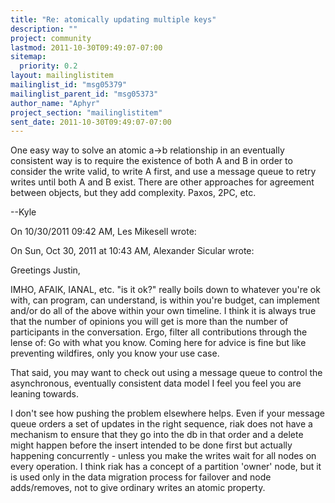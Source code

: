 ```yaml
---
title: "Re: atomically updating multiple keys"
description: ""
project: community
lastmod: 2011-10-30T09:49:07-07:00
sitemap:
  priority: 0.2
layout: mailinglistitem
mailinglist_id: "msg05379"
mailinglist_parent_id: "msg05373"
author_name: "Aphyr"
project_section: "mailinglistitem"
sent_date: 2011-10-30T09:49:07-07:00
---
```



One easy way to solve an atomic a-&gt;b relationship in an eventually 
consistent way is to require the existence of both A and B in order to 
consider the write valid, to write A first, and use a message queue to 
retry writes until both A and B exist. There are other approaches for 
agreement between objects, but they add complexity. Paxos, 2PC, etc.


--Kyle

On 10/30/2011 09:42 AM, Les Mikesell wrote:

On Sun, Oct 30, 2011 at 10:43 AM, Alexander Sicular wrote:

Greetings Justin,

IMHO, AFAIK, IANAL, etc. "is it ok?" really boils down to whatever you're ok
with, can program, can understand, is within you're budget, can implement
and/or do all of the above within your own timeline. I think it is always
true that the number of opinions you will get is more than the number of
participants in the conversation. Ergo, filter all contributions through the
lense of: Go with what you know. Coming here for advice is fine but like
preventing wildfires, only you know your use case.

That said, you may want to check out using a message queue to control the
asynchronous, eventually consistent data model I feel you feel you are
leaning towards.


I don't see how pushing the problem elsewhere helps. Even if your
message queue orders a set of updates in the right sequence, riak does
not have a mechanism to ensure that they go into the db in that order
and a delete might happen before the insert intended to be done first
but actually happening concurrently - unless you make the writes wait
for all nodes on every operation. I think riak has a concept of a
partition 'owner' node, but it is used only in the data migration
process for failover and node adds/removes, not to give ordinary
writes an atomic property.

